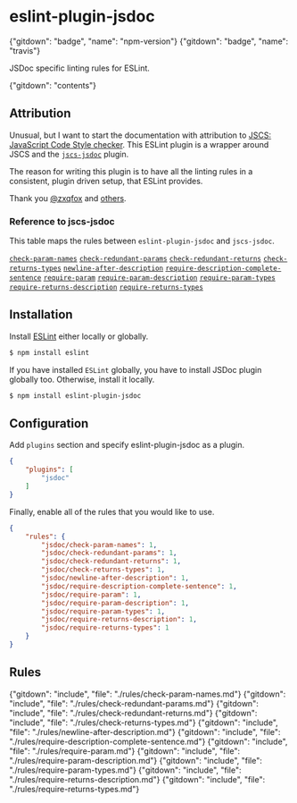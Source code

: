 # eslint-plugin-jsdoc

{"gitdown": "badge", "name": "npm-version"}
{"gitdown": "badge", "name": "travis"}

JSDoc specific linting rules for ESLint.

{"gitdown": "contents"}

## Attribution

Unusual, but I want to start the documentation with attribution to [JSCS: JavaScript Code Style checker](http://jscs.info/). This ESLint plugin is a wrapper around JSCS and the [`jscs-jsdoc`](https://github.com/jscs-dev/jscs-jsdoc) plugin.

The reason for writing this plugin is to have all the linting rules in a consistent, plugin driven setup, that ESLint provides.

Thank you [@zxqfox](https://github.com/jscs-dev/jscs-jsdoc/commits/master?author=zxqfox) and [others](https://github.com/jscs-dev/jscs-jsdoc/commits/master).

### Reference to jscs-jsdoc

This table maps the rules between `eslint-plugin-jsdoc` and `jscs-jsdoc`.

[`check-param-names`](https://github.com/gajus/eslint-plugin-jsdoc#eslint-plugin-jsdoc-rules-check-param-names)
[`check-redundant-params`](https://github.com/gajus/eslint-plugin-jsdoc#eslint-plugin-jsdoc-rules-check-redundant-params)
[`check-redundant-returns`](https://github.com/gajus/eslint-plugin-jsdoc#check-redundant-returns)
[`check-returns-types`](https://github.com/gajus/eslint-plugin-jsdoc#check-returns-types)
[`newline-after-description`](https://github.com/gajus/eslint-plugin-jsdoc#newline-after-description)
[`require-description-complete-sentence`](https://github.com/gajus/eslint-plugin-jsdoc#require-description-complete-sentence)
[`require-param`](https://github.com/gajus/eslint-plugin-jsdoc#require-param)
[`require-param-description`](https://github.com/gajus/eslint-plugin-jsdoc#require-param-description)
[`require-param-types`](https://github.com/gajus/eslint-plugin-jsdoc#require-param-types)
[`require-returns-description`](https://github.com/gajus/eslint-plugin-jsdoc#require-returns-description)
[`require-returns-types`](https://github.com/gajus/eslint-plugin-jsdoc#require-returns-types)

## Installation

Install [ESLint](https://www.github.com/eslint/eslint) either locally or globally.

```sh
$ npm install eslint
```

If you have installed `ESLint` globally, you have to install JSDoc plugin globally too. Otherwise, install it locally.

```sh
$ npm install eslint-plugin-jsdoc
```

## Configuration

Add `plugins` section and specify eslint-plugin-jsdoc as a plugin.

```json
{
    "plugins": [
        "jsdoc"
    ]
}
```

Finally, enable all of the rules that you would like to use.

```json
{
    "rules": {
        "jsdoc/check-param-names": 1,
        "jsdoc/check-redundant-params": 1,
        "jsdoc/check-redundant-returns": 1,
        "jsdoc/check-returns-types": 1,
        "jsdoc/newline-after-description": 1,
        "jsdoc/require-description-complete-sentence": 1,
        "jsdoc/require-param": 1,
        "jsdoc/require-param-description": 1,
        "jsdoc/require-param-types": 1,
        "jsdoc/require-returns-description": 1,
        "jsdoc/require-returns-types": 1
    }
}
```

## Rules

{"gitdown": "include", "file": "./rules/check-param-names.md"}
{"gitdown": "include", "file": "./rules/check-redundant-params.md"}
{"gitdown": "include", "file": "./rules/check-redundant-returns.md"}
{"gitdown": "include", "file": "./rules/check-returns-types.md"}
{"gitdown": "include", "file": "./rules/newline-after-description.md"}
{"gitdown": "include", "file": "./rules/require-description-complete-sentence.md"}
{"gitdown": "include", "file": "./rules/require-param.md"}
{"gitdown": "include", "file": "./rules/require-param-description.md"}
{"gitdown": "include", "file": "./rules/require-param-types.md"}
{"gitdown": "include", "file": "./rules/require-returns-description.md"}
{"gitdown": "include", "file": "./rules/require-returns-types.md"}
